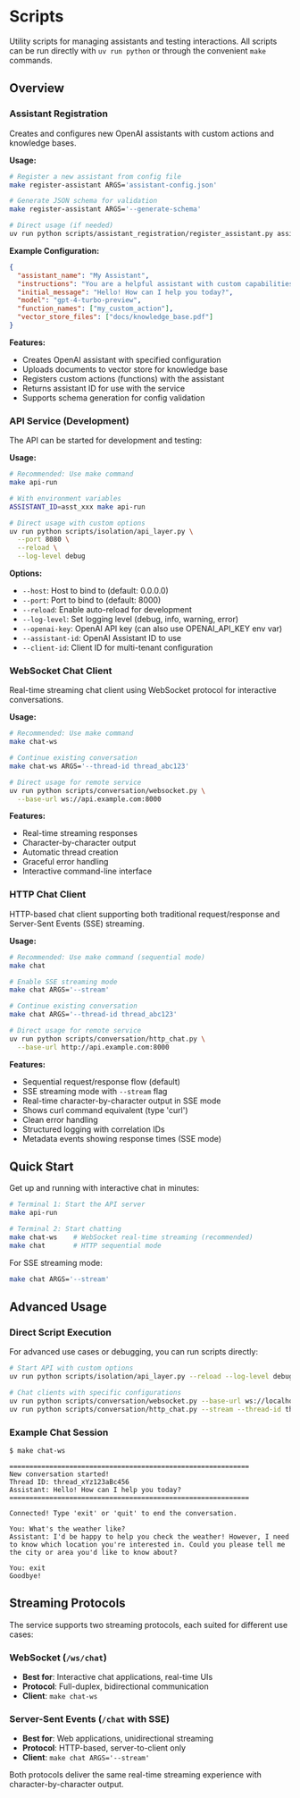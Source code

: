 # Scripts

Utility scripts for managing assistants and testing interactions. All scripts can be run directly with `uv run python` or through the convenient `make` commands.

## Overview

### Assistant Registration

Creates and configures new OpenAI assistants with custom actions and knowledge bases.

**Usage:**
```bash
# Register a new assistant from config file
make register-assistant ARGS='assistant-config.json'

# Generate JSON schema for validation
make register-assistant ARGS='--generate-schema'

# Direct usage (if needed)
uv run python scripts/assistant_registration/register_assistant.py assistant-config.json
```

**Example Configuration:**
```json
{
  "assistant_name": "My Assistant",
  "instructions": "You are a helpful assistant with custom capabilities.",
  "initial_message": "Hello! How can I help you today?",
  "model": "gpt-4-turbo-preview",
  "function_names": ["my_custom_action"],
  "vector_store_files": ["docs/knowledge_base.pdf"]
}
```

**Features:**
- Creates OpenAI assistant with specified configuration
- Uploads documents to vector store for knowledge base
- Registers custom actions (functions) with the assistant
- Returns assistant ID for use with the service
- Supports schema generation for config validation

### API Service (Development)

The API can be started for development and testing:

**Usage:**
```bash
# Recommended: Use make command
make api-run

# With environment variables
ASSISTANT_ID=asst_xxx make api-run

# Direct usage with custom options
uv run python scripts/isolation/api_layer.py \
  --port 8080 \
  --reload \
  --log-level debug
```

**Options:**
- `--host`: Host to bind to (default: 0.0.0.0)
- `--port`: Port to bind to (default: 8000)
- `--reload`: Enable auto-reload for development
- `--log-level`: Set logging level (debug, info, warning, error)
- `--openai-key`: OpenAI API key (can also use OPENAI_API_KEY env var)
- `--assistant-id`: OpenAI Assistant ID to use
- `--client-id`: Client ID for multi-tenant configuration

### WebSocket Chat Client

Real-time streaming chat client using WebSocket protocol for interactive conversations.

**Usage:**
```bash
# Recommended: Use make command
make chat-ws

# Continue existing conversation
make chat-ws ARGS='--thread-id thread_abc123'

# Direct usage for remote service
uv run python scripts/conversation/websocket.py \
  --base-url ws://api.example.com:8000
```

**Features:**
- Real-time streaming responses
- Character-by-character output
- Automatic thread creation
- Graceful error handling
- Interactive command-line interface

### HTTP Chat Client

HTTP-based chat client supporting both traditional request/response and Server-Sent Events (SSE) streaming.

**Usage:**
```bash
# Recommended: Use make command (sequential mode)
make chat

# Enable SSE streaming mode
make chat ARGS='--stream'

# Continue existing conversation
make chat ARGS='--thread-id thread_abc123'

# Direct usage for remote service
uv run python scripts/conversation/http_chat.py \
  --base-url http://api.example.com:8000
```

**Features:**
- Sequential request/response flow (default)
- SSE streaming mode with `--stream` flag
- Real-time character-by-character output in SSE mode
- Shows curl command equivalent (type 'curl')
- Clean error handling
- Structured logging with correlation IDs
- Metadata events showing response times (SSE mode)

## Quick Start

Get up and running with interactive chat in minutes:

```bash
# Terminal 1: Start the API server
make api-run

# Terminal 2: Start chatting
make chat-ws    # WebSocket real-time streaming (recommended)
make chat       # HTTP sequential mode
```

For SSE streaming mode:
```bash
make chat ARGS='--stream'
```

## Advanced Usage

### Direct Script Execution

For advanced use cases or debugging, you can run scripts directly:

```bash
# Start API with custom options
uv run python scripts/isolation/api_layer.py --reload --log-level debug

# Chat clients with specific configurations
uv run python scripts/conversation/websocket.py --base-url ws://localhost:8080
uv run python scripts/conversation/http_chat.py --stream --thread-id thread_abc123
```

### Example Chat Session

```
$ make chat-ws

============================================================
New conversation started!
Thread ID: thread_xYz123aBc456
Assistant: Hello! How can I help you today?
============================================================

Connected! Type 'exit' or 'quit' to end the conversation.

You: What's the weather like?
Assistant: I'd be happy to help you check the weather! However, I need to know which location you're interested in. Could you please tell me the city or area you'd like to know about?

You: exit
Goodbye!
```

## Streaming Protocols

The service supports two streaming protocols, each suited for different use cases:

### WebSocket (`/ws/chat`)
- **Best for**: Interactive chat applications, real-time UIs
- **Protocol**: Full-duplex, bidirectional communication
- **Client**: `make chat-ws`

### Server-Sent Events (`/chat` with SSE)
- **Best for**: Web applications, unidirectional streaming
- **Protocol**: HTTP-based, server-to-client only
- **Client**: `make chat ARGS='--stream'`

Both protocols deliver the same real-time streaming experience with character-by-character output.
